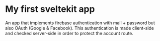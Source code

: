 # My first sveltekit app

An app that implements firebase authentication with mail + password but also OAuth (Google & Facebook). This authentication is made client-side and checked server-side in order to protect the account route. 
